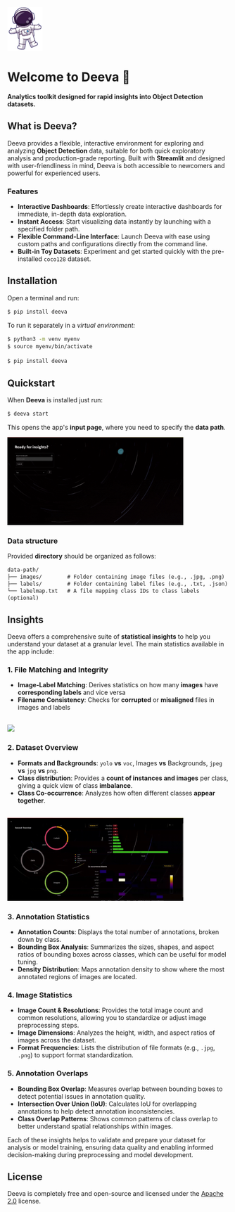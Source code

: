 <br>
<img src="https://raw.githubusercontent.com/vbyan/Nparse/main/astronaut.png" style="width:80px; height:100px; margin-top:50px;">

# Welcome to Deeva 👋

**Analytics toolkit designed for rapid insights into Object Detection datasets.**

## What is Deeva?

Deeva provides a flexible, interactive environment for exploring and analyzing **Object Detection** data, suitable for both quick exploratory analysis and production-grade reporting. Built with **Streamlit** and designed with user-friendliness in mind, Deeva is both accessible to newcomers and powerful for experienced users.
### Features

- **Interactive Dashboards**: Effortlessly create interactive dashboards for immediate, in-depth data exploration.
- **Instant Access**: Start visualizing data instantly by launching with a specified folder path.
- **Flexible Command-Line Interface**: Launch Deeva with ease using custom paths and configurations directly from the command line.
- **Built-in Toy Datasets**: Experiment and get started quickly with the pre-installed `coco128` dataset.

## Installation

Open a terminal and run:

```bash
$ pip install deeva
```

To run it separately in a *virtual environment:*

```bash
$ python3 -m venv myenv
$ source myenv/bin/activate

$ pip install deeva
```

## Quickstart
When **Deeva** is installed just run:
```bash
$ deeva start
```

This opens the app's **input page**, where you need to specify the **data path**.

<img src="https://raw.githubusercontent.com/vbyan/Nparse/main/input_page.gif" width=400></img>

### Data structure

Provided **directory** should be organized as follows:

```plaintext
data-path/
├── images/        # Folder containing image files (e.g., .jpg, .png)
├── labels/        # Folder containing label files (e.g., .txt, .json)
└── labelmap.txt   # A file mapping class IDs to class labels (optional)
```

## Insights

Deeva offers a comprehensive suite of **statistical insights** to help you understand your dataset at a granular level. The main statistics available in the app include:

### 1. **File Matching and Integrity**

- **Image-Label Matching**: Derives statistics on how many **images** have **corresponding labels** and vice versa
- **Filename Consistency**: Checks for **corrupted** or **misaligned** files in images and labels

<br>
<img src="https://raw.githubusercontent.com/vbyan/Nparse/main/data_match.gif" width=400>

### 2. **Dataset Overview**

- **Formats and Backgrounds**: `yolo` **vs** `voc`, Images **vs** Backgrounds, `jpeg` **vs** `jpg` **vs** `png`.
- **Class distribution**: Provides a **count of instances and images** per class, giving a quick view of class  **imbalance**.
- **Class Co-occurrence**: Analyzes how often different classes **appear together**.

<br>
<img src="https://raw.githubusercontent.com/vbyan/Nparse/main/overall.gif" width=400>


### 3. **Annotation Statistics**

- **Annotation Counts**: Displays the total number of annotations, broken down by class.
- **Bounding Box Analysis**: Summarizes the sizes, shapes, and aspect ratios of bounding boxes across classes, which can be useful for model tuning.
- **Density Distribution**: Maps annotation density to show where the most annotated regions of images are located.

### 4. **Image Statistics**

- **Image Count & Resolutions**: Provides the total image count and common resolutions, allowing you to standardize or adjust image preprocessing steps.
- **Image Dimensions**: Analyzes the height, width, and aspect ratios of images across the dataset.
- **Format Frequencies**: Lists the distribution of file formats (e.g., `.jpg`, `.png`) to support format standardization.

### 5. **Annotation Overlaps**

- **Bounding Box Overlap**: Measures overlap between bounding boxes to detect potential issues in annotation quality.
- **Intersection Over Union (IoU)**: Calculates IoU for overlapping annotations to help detect annotation inconsistencies.
- **Class Overlap Patterns**: Shows common patterns of class overlap to better understand spatial relationships within images.

Each of these insights helps to validate and prepare your dataset for analysis or model training, ensuring data quality and enabling informed decision-making during preprocessing and model development.




## License

Deeva is completely free and open-source and licensed under the [Apache 2.0](https://www.apache.org/licenses/LICENSE-2.0) license.
